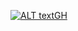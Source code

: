 [![ALT textGH](https://github.com/RTLERATIO/tp-r504/actions/workflows/pytest.yml/badge.svg)](https://github.com/RTLERATIO/tp-r504/actions)
